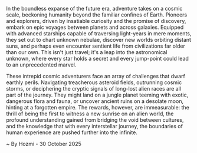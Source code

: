 
In the boundless expanse of the future era, adventure takes on a cosmic scale, beckoning humanity beyond the familiar confines of Earth. Pioneers and explorers, driven by insatiable curiosity and the promise of discovery, embark on epic voyages between planets and across galaxies. Equipped with advanced starships capable of traversing light-years in mere moments, they set out to chart unknown nebulae, discover new worlds orbiting distant suns, and perhaps even encounter sentient life from civilizations far older than our own. This isn't just travel; it's a leap into the astronomical unknown, where every star holds a secret and every jump-point could lead to an unprecedented marvel.

These intrepid cosmic adventurers face an array of challenges that dwarf earthly perils. Navigating treacherous asteroid fields, outrunning cosmic storms, or deciphering the cryptic signals of long-lost alien races are all part of the journey. They might land on a jungle planet teeming with exotic, dangerous flora and fauna, or uncover ancient ruins on a desolate moon, hinting at a forgotten empire. The rewards, however, are immeasurable: the thrill of being the first to witness a new sunrise on an alien world, the profound understanding gained from bridging the void between cultures, and the knowledge that with every interstellar journey, the boundaries of human experience are pushed further into the infinite.

~ By Hozmi - 30 October 2025
